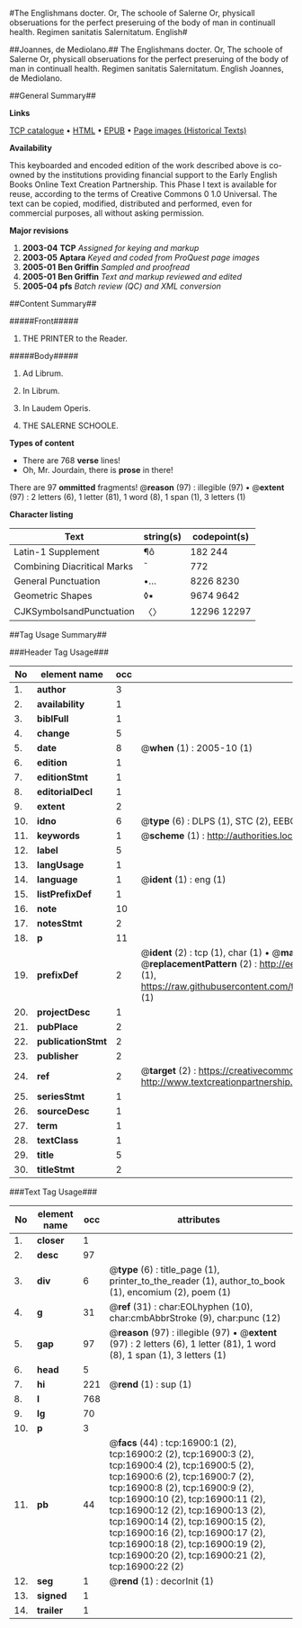 #The Englishmans docter. Or, The schoole of Salerne Or, physicall obseruations for the perfect preseruing of the body of man in continuall health. Regimen sanitatis Salernitatum. English#

##Joannes, de Mediolano.##
The Englishmans docter. Or, The schoole of Salerne Or, physicall obseruations for the perfect preseruing of the body of man in continuall health.
Regimen sanitatis Salernitatum. English
Joannes, de Mediolano.

##General Summary##

**Links**

[TCP catalogue](http://www.ota.ox.ac.uk/tcp/)  • 
[HTML](http://tei.it.ox.ac.uk/tcp/Texts-HTML/free/A11/A11347.html)  • 
[EPUB](http://tei.it.ox.ac.uk/tcp/Texts-EPUB/free/A11/A11347.epub) • 
[Page images (Historical Texts)](https://data.historicaltexts.jisc.ac.uk/view?pubId=eebo-99851615e&pageId=eebo-99851615e-16900-1)

**Availability**

This keyboarded and encoded edition of the
	       work described above is co-owned by the institutions
	       providing financial support to the Early English Books
	       Online Text Creation Partnership. This Phase I text is
	       available for reuse, according to the terms of Creative
	       Commons 0 1.0 Universal. The text can be copied,
	       modified, distributed and performed, even for
	       commercial purposes, all without asking permission.

**Major revisions**

1. __2003-04__ __TCP__ *Assigned for keying and markup*
1. __2003-05__ __Aptara__ *Keyed and coded from ProQuest page images*
1. __2005-01__ __Ben Griffin__ *Sampled and proofread*
1. __2005-01__ __Ben Griffin__ *Text and markup reviewed and edited*
1. __2005-04__ __pfs__ *Batch review (QC) and XML conversion*

##Content Summary##

#####Front#####

1. THE PRINTER
to the Reader.

#####Body#####

1. Ad Librum.

1. In Librum.

1. In Laudem Operis.

1. THE SALERNE SCHOOLE.

**Types of content**

  * There are 768 **verse** lines!
  * Oh, Mr. Jourdain, there is **prose** in there!

There are 97 **ommitted** fragments! 
 @__reason__ (97) : illegible (97)  •  @__extent__ (97) : 2 letters (6), 1 letter (81), 1 word (8), 1 span (1), 3 letters (1)

**Character listing**


|Text|string(s)|codepoint(s)|
|---|---|---|
|Latin-1 Supplement|¶ô|182 244|
|Combining             Diacritical Marks|̄|772|
|General Punctuation|•…|8226 8230|
|Geometric Shapes|◊▪|9674 9642|
|CJKSymbolsandPunctuation|〈〉|12296 12297|

##Tag Usage Summary##

###Header Tag Usage###

|No|element name|occ|attributes|
|---|---|---|---|
|1.|__author__|3||
|2.|__availability__|1||
|3.|__biblFull__|1||
|4.|__change__|5||
|5.|__date__|8| @__when__ (1) : 2005-10 (1)|
|6.|__edition__|1||
|7.|__editionStmt__|1||
|8.|__editorialDecl__|1||
|9.|__extent__|2||
|10.|__idno__|6| @__type__ (6) : DLPS (1), STC (2), EEBO-CITATION (1), PROQUEST (1), VID (1)|
|11.|__keywords__|1| @__scheme__ (1) : http://authorities.loc.gov/ (1)|
|12.|__label__|5||
|13.|__langUsage__|1||
|14.|__language__|1| @__ident__ (1) : eng (1)|
|15.|__listPrefixDef__|1||
|16.|__note__|10||
|17.|__notesStmt__|2||
|18.|__p__|11||
|19.|__prefixDef__|2| @__ident__ (2) : tcp (1), char (1)  •  @__matchPattern__ (2) : ([0-9\-]+):([0-9IVX]+) (1), (.+) (1)  •  @__replacementPattern__ (2) : http://eebo.chadwyck.com/downloadtiff?vid=$1&page=$2 (1), https://raw.githubusercontent.com/textcreationpartnership/Texts/master/tcpchars.xml#$1 (1)|
|20.|__projectDesc__|1||
|21.|__pubPlace__|2||
|22.|__publicationStmt__|2||
|23.|__publisher__|2||
|24.|__ref__|2| @__target__ (2) : https://creativecommons.org/publicdomain/zero/1.0/ (1), http://www.textcreationpartnership.org/docs/. (1)|
|25.|__seriesStmt__|1||
|26.|__sourceDesc__|1||
|27.|__term__|1||
|28.|__textClass__|1||
|29.|__title__|5||
|30.|__titleStmt__|2||


###Text Tag Usage###

|No|element name|occ|attributes|
|---|---|---|---|
|1.|__closer__|1||
|2.|__desc__|97||
|3.|__div__|6| @__type__ (6) : title_page (1), printer_to_the_reader (1), author_to_book (1), encomium (2), poem (1)|
|4.|__g__|31| @__ref__ (31) : char:EOLhyphen (10), char:cmbAbbrStroke (9), char:punc (12)|
|5.|__gap__|97| @__reason__ (97) : illegible (97)  •  @__extent__ (97) : 2 letters (6), 1 letter (81), 1 word (8), 1 span (1), 3 letters (1)|
|6.|__head__|5||
|7.|__hi__|221| @__rend__ (1) : sup (1)|
|8.|__l__|768||
|9.|__lg__|70||
|10.|__p__|3||
|11.|__pb__|44| @__facs__ (44) : tcp:16900:1 (2), tcp:16900:2 (2), tcp:16900:3 (2), tcp:16900:4 (2), tcp:16900:5 (2), tcp:16900:6 (2), tcp:16900:7 (2), tcp:16900:8 (2), tcp:16900:9 (2), tcp:16900:10 (2), tcp:16900:11 (2), tcp:16900:12 (2), tcp:16900:13 (2), tcp:16900:14 (2), tcp:16900:15 (2), tcp:16900:16 (2), tcp:16900:17 (2), tcp:16900:18 (2), tcp:16900:19 (2), tcp:16900:20 (2), tcp:16900:21 (2), tcp:16900:22 (2)|
|12.|__seg__|1| @__rend__ (1) : decorInit (1)|
|13.|__signed__|1||
|14.|__trailer__|1||
